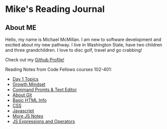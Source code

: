 # Mike's Reading Journal

## About ME

Hello, my name is Michael McMillan. I am new to software development and excited about my new pathway. I live in Washington State, have two children and three grandchildren. I love to disc golf, travel and go crabbing!

Check out my [Github Profile!](https://github.com/mikemc26m)

Reading Notes from Code Fellows courses 102-401:

* [Day 1 Topics](102/topicsDay1.md)
* [Growth Mindset](102/growthmindset.md)
* [Command Promts & Text Editor](102/CodersComputer.md)
* [About Git](102/git.md)
* [Basic HTML Info](102/htmlinfo.md)
* [CSS](102/css.md)
* [Javascript](102/js.md)
* [More JS Notes](102/morejsnotes.md)
* [JS Expressions and Operators](102/JSexpressions.md)
